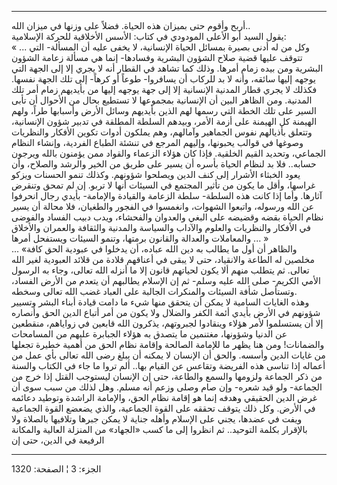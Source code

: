 ------------------------------------------------------------------------

أربح وأقوم حتى بميزان هذه الحياة. فضلاً على وزنها في ميزان الله..  
يقول السيد أبو الأعلى المودودي في كتاب: الأسس الأخلاقية للحركة
الإسلامية:  
« ... وكل من له أدنى بصيرة بمسائل الحياة الإنسانية، لا يخفى عليه أن
المسألة- التي تتوقف عليها قضية صلاح الشؤون البشرية وفسادها- إنما هي
مسألة زعامة الشؤون البشرية ومن بيده زمام أمرها. وذلك كما تشاهد في القطار
أنه لا يجري إلا إلى الجهة التي يوجهه إليها سائقه، وأنه لا بد للركاب أن
يسافروا- طوعاً أو كرهاً- إلى تلك الجهة نفسها. فكذلك لا يجري قطار المدنية
الإنسانية إلا إلى جهة يوجهه إليها من بأيديهم زمام أمر تلك المدنية. ومن
الظاهر البين أن الإنسانية بمجموعها لا تستطيع بحال من الأحوال أن تأبى
السير على تلك الخطة التي رسمها لهم الذين بأيديهم وسائل الأرض وأسبابها
طراً، ولهم الهيمنة كل الهيمنة على أزمة الأمر، وبيدهم السلطة المطلقة في
تدبير شؤون الإنسانية، وتتعلق بأذيالهم نفوس الجماهير وآمالهم، وهم يملكون
أدوات تكوين الأفكار والنظريات وصوغها في قوالب يحبونها، وإليهم المرجع في
تنشئة الطباع الفردية، وإنشاء النظام الجماعي، وتحديد القيم الخلقية. فإذا
كان هؤلاء الزعماء والقواد ممن يؤمنون بالله ويرجون حسابه.. فلا بد لنظام
الحياة بأسره أن يسير على طريق من الخير والرشد والصلاح، وأن يعود الخبثاء
الأشرار إلى كنف الدين ويصلحوا شؤونهم. وكذلك تنمو الحسنات ويزكو غراسها،
وأقل ما يكون من تأثير المجتمع في السيئات أنها لا تربو. إن لم تمحق وتنقرض
آثارها. وأما إذا كانت هذه السلطة- سلطة الزعامة والقيادة والإمامة- بأيدي
رجال انحرفوا عن الله ورسوله، واتبعوا الشهوات، وانغمسوا في الفجور
والطغيان، فلا محالة أن يسير نظام الحياة بقضه وقضيضه على البغي والعدوان
والفحشاء، ويدب دبيب الفساد والفوضى في الأفكار والنظريات والعلوم والآداب
والسياسة والمدنية والثقافة والعمران والأخلاق والمعاملات والعدالة
والقانون برمتها، وتنمو السيئات ويستفحل أمرها ... »  
... «والظاهر أن أول ما يطالب به دين الله عباده، أن يدخلوا في عبودية الحق
كافة مخلصين له الطاعة والانقياد، حتى لا يبقى في أعناقهم قلادة من قلائد
العبودية لغير الله تعالى. ثم يتطلب منهم ألا يكون لحياتهم قانون إلا ما
أنزله الله تعالى، وجاء به الرسول الأمي الكريم- صلى الله عليه وسلم- ثم إن
الإسلام يطالبهم أن يتعدم من الأرض الفساد، وتستأصل شأفة السيئات والمنكرات
الجالبة على العباد غضب الله تعالى وسخطه.  
وهذه الغايات السامية لا يمكن أن يتحقق منها شيء ما دامت قيادة أبناء البشر
وتسيير شؤونهم في الأرض بأيدي أئمة الكفر والضلال ولا يكون من أمر أتباع
الدين الحق وأنصاره إلا أن يستسلموا لأمر هؤلاء وينقادوا لجبروتهم، يذكرون
الله قابعين في زواياهم، منقطعين عن الدنيا وشؤونها، مغتنمين ما يتصدق به
هؤلاء الجبابرة عليهم من المسامحات والضمانات! ومن هنا يظهر ما للإمامة
الصالحة وإقامة نظام الحق من أهمية خطيرة تجعلها من غايات الدين وأسسه.
والحق أن الإنسان لا يمكنه أن يبلغ رضى الله تعالى بأي عمل من أعماله إذا
تناسى هذه الفريضة وتقاعس عن القيام بها.. ألم تروا ما جاء في الكتاب
والسنة من ذكر الجماعة ولزومها والسمع والطاعة، حتى إن الإنسان ليستوجب
القتل إذا خرج من الجماعة- ولو قيد شعره- وإن صام وصلى وزعم أنه مسلم. وهل
لذلك من سبب سوى أن غرض الدين الحقيقي وهدفه إنما هو إقامة نظام الحق،
والإمامة الراشدة وتوطيد دعائمه في الأرض. وكل ذلك يتوقف تحققه على القوة
الجماعية، والذي يضعضع القوة الجماعية ويفت في عضدها، يجني على الإسلام
وأهله جناية لا يمكن جبرها وتلافيها بالصلاة ولا بالإقرار بكلمة التوحيد..
ثم انظروا إلى ما كسب «الجهاد» من المنزلة العالية والمكانة الرفيعة في
الدين، حتى إن

------------------------------------------------------------------------

الجزء: 3 ¦ الصفحة: 1320
